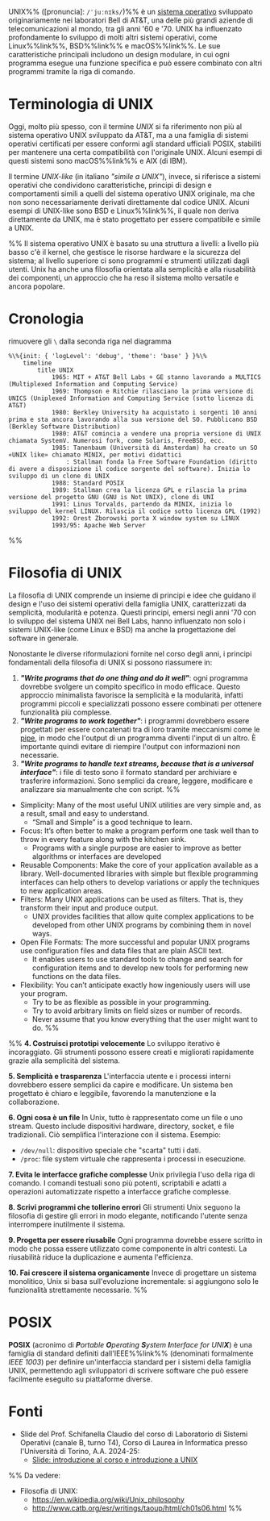 UNIX%% ([pronuncia]: `/ˈjuːnɪks/`)%% è un [sistema operativo](Sistemi%20operativi.md) sviluppato originariamente nei laboratori Bell di AT&T, una delle più grandi aziende di telecomunicazioni al mondo, tra gli anni '60 e '70. UNIX ha influenzato profondamente lo sviluppo di molti altri sistemi operativi, come Linux%%link%%, BSD%%link%% e macOS%%link%%. Le sue caratteristiche principali includono un design modulare, in cui ogni programma esegue una funzione specifica e può essere combinato con altri programmi tramite la riga di comando.

# Terminologia di UNIX

Oggi, molto più spesso, con il termine _UNIX_ si fa riferimento non più al sistema operativo UNIX sviluppato da AT&T, ma a una famiglia di sistemi operativi certificati per essere conformi agli standard ufficiali POSIX, stabiliti per mantenere una certa compatibilità con l'originale UNIX. Alcuni esempi di questi sistemi sono macOS%%link%% e AIX (di IBM).

Il termine _UNIX-like_ (in italiano _"simile a UNIX"_), invece, si riferisce a sistemi operativi che condividono caratteristiche, principi di design e comportamenti simili a quelli del sistema operativo UNIX originale, ma che non sono necessariamente derivati direttamente dal codice UNIX. Alcuni esempi di UNIX-like sono BSD e Linux%%link%%, il quale non deriva direttamente da UNIX, ma è stato progettato per essere compatibile e simile a UNIX.

%%
Il sistema operativo UNIX è basato su una struttura a livelli: a livello più basso c'è il kernel, che gestisce le risorse hardware e la sicurezza del sistema; al livello superiore ci sono programmi e strumenti utilizzati dagli utenti. Unix ha anche una filosofia orientata alla semplicità e alla riusabilità dei componenti, un approccio che ha reso il sistema molto versatile e ancora popolare.

# Cronologia

rimuovere gli `\` dalla seconda riga nel diagramma

```mermaid
%\%{init: { 'logLevel': 'debug', 'theme': 'base' } }%\%
    timeline
        title UNIX
	        1965: MIT + AT&T Bell Labs + GE stanno lavorando a MULTICS (Multiplexed Information and Computing Service)
	        1969: Thompson e Ritchie rilasciano la prima versione di UNICS (Uniplexed Information and Computing Service (sotto licenza di AT&T)
	        1980: Berkley University ha acquistato i sorgenti 10 anni prima e sta ancora lavorando alla sua versione del SO. Pubblicano BSD (Berkley Software Distribution)
	        1980: AT&T comincia a vendere una propria versione di UNIX chiamata SystemV. Numerosi fork, come Solaris, FreeBSD, ecc.
	        1985: Tanenbaum (Università di Amsterdam) ha creato un SO «UNIX like» chiamato MINIX, per motivi didattici
		        : Stallman fonda la Free Software Foundation (diritto di avere a disposizione il codice sorgente del software). Inizia lo sviluppo di un clone di UNIX
			1988: Standard POSIX
			1989: Stallman crea la licenza GPL e rilascia la prima versione del progetto GNU (GNU is Not UNIX), clone di UNI
			1991: Linus Torvalds, partendo da MINIX, inizia lo sviluppo del kernel LINUX. Rilascia il codice sotto licenza GPL (1992)
			1992: Orest Zborowski porta X window system su LINUX
			1993/95: Apache Web Server
```
%%

# Filosofia di UNIX

La filosofia di UNIX comprende un insieme di principi e idee che guidano il design e l'uso dei sistemi operativi della famiglia UNIX, caratterizzati da semplicità, modularità e potenza. Questi principi, emersi negli anni '70 con lo sviluppo del sistema UNIX nei Bell Labs, hanno influenzato non solo i sistemi UNIX-like (come Linux e BSD) ma anche la progettazione del software in generale.

Nonostante le diverse riformulazioni fornite nel corso degli anni, i principi fondamentali della filosofia di UNIX si possono riassumere in:
1. _**"Write programs that do one thing and do it well"**_: ogni programma dovrebbe svolgere un compito specifico in modo efficace. Questo approccio minimalista favorisce la semplicità e la modularità, infatti programmi piccoli e specializzati possono essere combinati per ottenere funzionalità più complesse.
2. _**"Write programs to work together"**_: i programmi dovrebbero essere progettati per essere concatenati tra di loro tramite meccanismi come le [pipe](#Pipe), in modo che l'output di un programma diventi l'input di un altro. È importante quindi evitare di riempire l'output con informazioni non necessarie.
3. _**"Write programs to handle text streams, because that is a universal interface"**_: i file di testo sono il formato standard per archiviare e trasferire informazioni. Sono semplici da creare, leggere, modificare e analizzare sia manualmente che con script.
%%
- Simplicity: Many of the most useful UNIX utilities are very simple and, as a result, small and easy to understand.
	- “Small and Simple” is a good technique to learn.
- Focus: It’s often better to make a program perform one task well than to throw in every feature along with the kitchen sink.
	- Programs with a single purpose are easier to improve as better algorithms or interfaces are developed
- Reusable Components: Make the core of your application available as a library. Well-documented libraries with simple but flexible programming interfaces can help others to develop variations or apply the techniques to new application areas.
- Filters: Many UNIX applications can be used as filters. That is, they transform their input and produce output.
	- UNIX provides facilities that allow quite complex applications to be developed from other UNIX programs by combining them in novel ways.
- Open File Formats: The more successful and popular UNIX programs use configuration files and data files that are plain ASCII text.
	- It enables users to use standard tools to change and search for configuration items and to develop new tools for performing new functions on the data files.
- Flexibility: You can’t anticipate exactly how ingeniously users will use your program.
	- Try to be as flexible as possible in your programming.
	- Try to avoid arbitrary limits on field sizes or number of records.
	- Never assume that you know everything that the user might want to do.
%%

%%
**4. Costruisci prototipi velocemente**
Lo sviluppo iterativo è incoraggiato. Gli strumenti possono essere creati e migliorati rapidamente grazie alla semplicità del sistema.

**5. Semplicità e trasparenza**
L'interfaccia utente e i processi interni dovrebbero essere semplici da capire e modificare. Un sistema ben progettato è chiaro e leggibile, favorendo la manutenzione e la collaborazione.

**6. Ogni cosa è un file**
In Unix, tutto è rappresentato come un file o uno stream. Questo include dispositivi hardware, directory, socket, e file tradizionali. Ciò semplifica l'interazione con il sistema.
Esempio:
- `/dev/null`: dispositivo speciale che "scarta" tutti i dati.
- `/proc`: file system virtuale che rappresenta i processi in esecuzione.

**7. Evita le interfacce grafiche complesse**
Unix privilegia l'uso della riga di comando. I comandi testuali sono più potenti, scriptabili e adatti a operazioni automatizzate rispetto a interfacce grafiche complesse.

**8. Scrivi programmi che tollerino errori**
Gli strumenti Unix seguono la filosofia di gestire gli errori in modo elegante, notificando l'utente senza interrompere inutilmente il sistema.

**9. Progetta per essere riusabile**
Ogni programma dovrebbe essere scritto in modo che possa essere utilizzato come componente in altri contesti. La riusabilità riduce la duplicazione e aumenta l'efficienza.

**10. Fai crescere il sistema organicamente**
Invece di progettare un sistema monolitico, Unix si basa sull'evoluzione incrementale: si aggiungono solo le funzionalità strettamente necessarie.
%%

# POSIX

**POSIX** (acronimo di _**P**ortable **O**perating **S**ystem **I**nterface for UNI**X**_) è una famiglia di standard definiti dall'IEEE%%link%% (denominati formalmente _IEEE 1003_) per definire un'interfaccia standard per i sistemi della famiglia UNIX, permettendo agli sviluppatori di scrivere software che può essere facilmente eseguito su piattaforme diverse.

# Fonti

- Slide del Prof. Schifanella Claudio del corso di Laboratorio di Sistemi Operativi (canale B, turno T4), Corso di Laurea in Informatica presso l'Università di Torino, A.A. 2024-25:
	- [Slide: introduzione al corso e introduzione a UNIX](https://informatica.i-learn.unito.it/pluginfile.php/422768/mod_resource/content/2/01_introduzione_UNIX.pdf)

%%
Da vedere:
- Filosofia di UNIX:
	- https://en.wikipedia.org/wiki/Unix_philosophy
	- http://www.catb.org/esr/writings/taoup/html/ch01s06.html
%%
